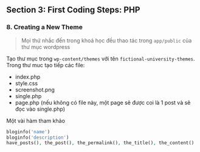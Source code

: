 ## Section 3: First Coding Steps: PHP

### 8. Creating a New Theme
> Mọi thứ nhắc đến trong khoá học đều thao tác trong `app/public` của thư mục wordpress

Tạo thư mục trong `wp-content/themes` với tên `fictional-university-themes`. Trong thư muc tạo tiếp các file:
- index.php
- style.css
- screenshot.png
- single.php
- page.php (nếu không có file này, một page sẽ được coi là 1 post và sẽ đọc vào single.php)

Một vài hàm tham khảo

```php
bloginfo('name')
bloginfo('description')
have_posts(), the_post(), the_permalink(), the_title(), the_content()
```
